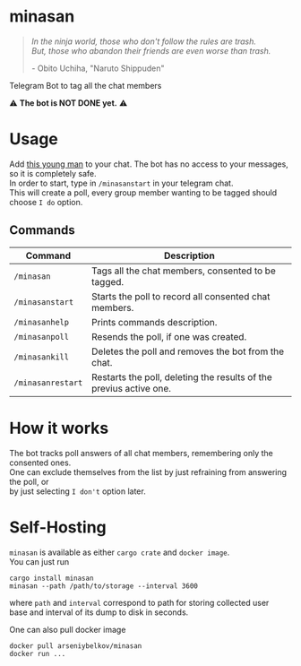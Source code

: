 # minasan
> _In the ninja world, those who don't follow the rules are trash._  
> _But, those who abandon their friends are even worse than trash._
> 
> _-_ Obito Uchiha, "Naruto Shippuden"

Telegram Bot to tag all the chat members

:warning: __The bot is NOT DONE yet.__ :warning:  

# Usage

Add [this young man](https://t.me/ryanbotling_bot) to your chat. The bot has 
no access to your messages, so it is completely safe.  
In order to start, type in `/minasanstart` in your telegram chat.   
This will create a poll, 
every group member wanting to be tagged should choose `I do` option.

## Commands

| Command           | Description                                                        |
|-------------------|--------------------------------------------------------------------|
| `/minasan`        | Tags all the chat members, consented to be tagged.                 |
| `/minasanstart`   | Starts the poll to record all consented chat members.              |
| `/minasanhelp`    | Prints commands description.                                       |
| `/minasanpoll`    | Resends the poll, if one was created.                              |
| `/minasankill`    | Deletes the poll and removes the bot from the chat.                |
| `/minasanrestart` | Restarts the poll, deleting the results of the previus active one. |

# How it works
The bot tracks poll answers of all chat members, remembering only 
the consented ones.   
One can exclude themselves from the list by just refraining from answering the poll, or   
by just selecting `I don't` option later.

# Self-Hosting
`minasan` is available as either `cargo crate` and `docker image`.   
You can just run
```commandline
cargo install minasan
minasan --path /path/to/storage --interval 3600
```
where `path` and `interval` correspond to path for storing collected user   
base and interval of its dump to disk in seconds.

One can also pull docker image  
```commandline
docker pull arseniybelkov/minasan
docker run ...
```